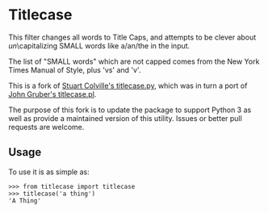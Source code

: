Titlecase
=========

This filter changes all words to Title Caps, and attempts to be clever
about *un*\capitalizing SMALL words like a/an/the in the input.

The list of "SMALL words" which are not capped comes from
the New York Times Manual of Style, plus 'vs' and 'v'.

This is a fork of [Stuart Colville's titlecase.py][tc_home], which was in turn
a port of [John Gruber's titlecase.pl][tc_perl].

The purpose of this fork is to update the package to support Python 3 as well
as provide a maintained version of this utility. Issues or better pull requests
are welcome.

Usage
-----

To use it is as simple as:

```
>>> from titlecase import titlecase
>>> titlecase('a thing')
'A Thing'
```


[tc_home]: https://muffinresearch.co.uk/titlecasepy-titlecase-in-python/
[tc_lp]: https://launchpad.net/titlecase.py
[tc_perl]: http://daringfireball.net/2008/05/title_case
